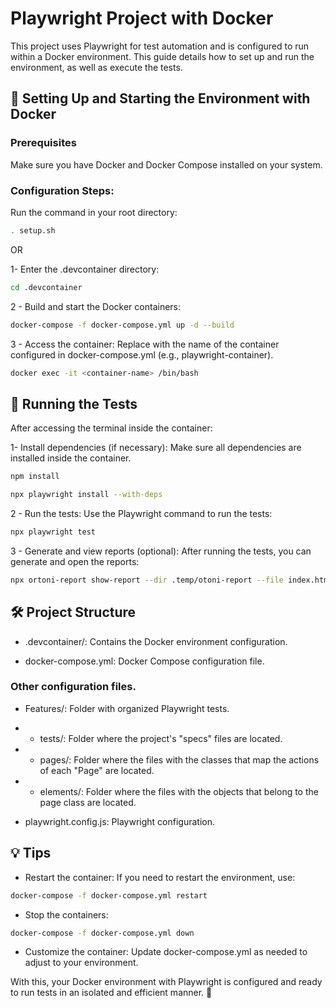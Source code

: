 # Playwright Project with Docker

This project uses Playwright for test automation and is configured to run within a Docker environment. This guide details how to set up and run the environment, as well as execute the tests.

## 🚀 Setting Up and Starting the Environment with Docker

### Prerequisites

Make sure you have Docker and Docker Compose installed on your system.

### Configuration Steps:

Run the command in your root directory:

``` bash
. setup.sh

```

OR

1- Enter the .devcontainer directory:

``` bash
cd .devcontainer
```

2 - Build and start the Docker containers:

``` bash
docker-compose -f docker-compose.yml up -d --build
```

3 - Access the container: Replace <container-name> with the name of the container configured in docker-compose.yml (e.g., playwright-container).

``` bash
docker exec -it <container-name> /bin/bash
```

## 🧪 Running the Tests

After accessing the terminal inside the container:

1- Install dependencies (if necessary): Make sure all dependencies are installed inside the container.

``` bash
npm install

npx playwright install --with-deps
```

2 - Run the tests: Use the Playwright command to run the tests:

``` bash
npx playwright test
```

3 - Generate and view reports (optional): After running the tests, you can generate and open the reports:

``` bash
npx ortoni-report show-report --dir .temp/otoni-report --file index.html --port 3003
```

## 🛠 Project Structure
- .devcontainer/: Contains the Docker environment configuration.

- docker-compose.yml: Docker Compose configuration file.

### Other configuration files.

- Features/: Folder with organized Playwright tests.

- - tests/: Folder where the project's "specs" files are located.
- - pages/: Folder where the files with the classes that map the actions of each "Page" are located.
- - elements/: Folder where the files with the objects that belong to the page class are located.

- playwright.config.js: Playwright configuration.

## 💡 Tips

- Restart the container: If you need to restart the environment, use:

``` bash
docker-compose -f docker-compose.yml restart
```

- Stop the containers:
``` bash
docker-compose -f docker-compose.yml down
```

- Customize the container: Update docker-compose.yml as needed to adjust to your environment.

With this, your Docker environment with Playwright is configured and ready to run tests in an isolated and efficient manner. 🎉
